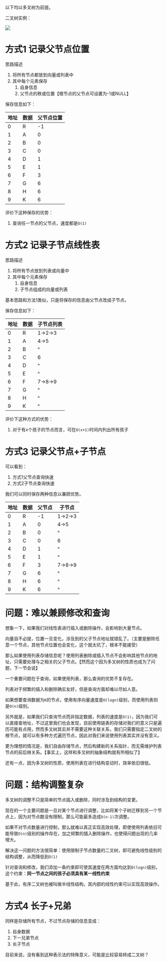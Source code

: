 以下均以多叉树为前提。

二叉树实例：

![](https://pic.imgdb.cn/item/6229c5575baa1a80ab183f26.jpg)

# 方式1 记录父节点位置
思路描述
1. 将所有节点都放到向量或列表中
2. 其中每个元素保存
   1. 自身信息
   2. 父节点的秩或位置【根节点的父节点可设置为-1或NULL】

保存信息如下：   

| 地址  | 数据 | 父节点位置 |
|---|---| --- |
| 0   | R | -1 |
| 1   | A | 0 |
| 2   | B | 0 |
| 3   | C | 0 |
| 4   | D | 1 |
| 5   | E | 1 |
| 6   | F | 3 |
| 7   | G | 6 |
| 8   | H | 6 |
| 9   | K | 6 |

评价下这种保存的优势：
1. 查询任一节点的父节点，速度都是`O(1)`

# 方式2 记录子节点线性表
思路描述
1. 将所有节点放到列表或向量中
2. 其中每个元素保存
   1. 自身信息
   2. 子节点组成的向量或列表

基本思路和方法1类似，只是将保存的信息由父节点改成子节点。

保存信息如下：

| 地址  | 数据 | 子节点列表   |
|---|---|---------|
| 0   | R | 1->2->3 |
| 1   | A | 4->5    |
| 2   | B | ^       |
| 3   | C | 6       |
| 4   | D | ^       |
| 5   | E | ^       |
| 6   | F | 7->8->9 |
| 7   | G | ^       |
| 8   | H | ^       |
| 9   | K | ^       |

评价下这种方式的优势：
1. 对于有x个孩子的节点而言，可在`O(x+1)`时间内列出所有孩子

# 方式3 记录父节点+子节点
可以看到：
1. 方式1父节点查询快速
2. 方式2子节点查询快速

我们可以同时保存两种信息以兼顾优势。

| 地址  | 数据 | 父节点 | 子节点  |
|--- | ---| --- |--- |
| 0   | R | -1 | 1->2->3 |
| 1   | A | 0 | 4->5    |
| 2   | B | 0 | ^       |
| 3   | C | 0 | 6       |
| 4   | D | 1 | ^       |
| 5   | E | 1 | ^       |
| 6   | F | 3 | 7->8->9 |
| 7   | G | 6 | ^       |
| 8   | H | 6 | ^       |
| 9   | K | 6 | ^       |

# 问题：难以兼顾修改和查询
想象一下，如果我们对线性表进行插入或删除操作，会影响到大量节点。

向量自不必提，位置一旦变化，涉及到的父子节点地址就错乱了。（主要是删除任意一个节点，其他节点位置也会变化，这个就太坑了，根本不能接受）

那么如果使用列表存储信息呢？使用列表删除或插入节点不会影响其他节点的地址，只需要处理与之相关的父子节点。【然而这个因为多叉树的性质也成为了问题，下一节会说】

一个重要问题在于查询，如果使用列表，那么查询的优势不复存在。

列表对于频繁的插入和删除确实友好，但是查询方面却难以尽如人意。

如果想要查询数据为`K`的节点，使用有序向量速度是`O(logn)`级别，而使用列表则是`O(n)`级别。

另外就是，如果我们只查询节点而非指定数据，列表的速度是`O(1)`，因为我们可以直接查地址，不过这里我们也会发现，目前使用链表的存储对我们的意义只是遍历可能有点用，然而多叉树其实并不需要这种关联关系，我们只需要指定二叉树的根节点，就可以有多种方式遍历节点，因此对我们来说使用列表其实并没有意义。

更为理想的情况是，我们自由存储节点，然后构建新的关系指针，而无需维护列表节点的前后继关系。【事实上，这样和多叉树的抽象结构就有所相似了】

还有一点，因为多叉树的性质，使用列表在进行结构变动时，效率依旧很低。

# 问题：结构调整复杂
多叉树的调整不只是简单的节点插入或删除，同时涉及到结构的变更。

现在的一个主要问题是一旦对某个节点进行调整，比如将某个子树迁移到另一个节点上，因为对节点数没有限制，那么可能最多造成`O(n-1)`次调整。

如果不对节点数量进行控制，那么就难以真正实现高效处理，即使使用列表依旧可能导致`O(n)`级别的操作存在，加之频繁的插入删除操作，也使得问题出现的几率增大。

解决这一问题的方法很简单：使用限制子节点数量的二叉树，即可避免线性级别的结构调整，从而降低到`O(1)`

针对查询和修改，我们添加一条约束即可使其速度在两方面均达到`O(logn)`级别，这个约束：**同一节点之间的孩子必须具有某一线性约束**

基于此，有序二叉树也被叫做半线性结构，其内部的线性约束可以实现高效操作。

# 方式4 长子+兄弟
同样是存储所有节点，不过节点存储的信息变成：
1. 自身数据
2. 下一兄弟节点
3. 长子节点

目前来说，没有看到这种表示法的特殊意义，可能是比较容易转成二叉树？